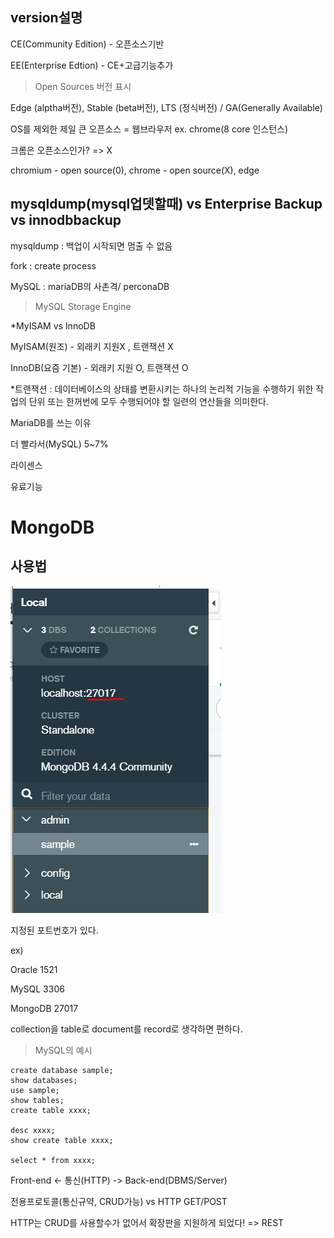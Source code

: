 ## version설명

CE(Community Edition) - 오픈소스기반

EE(Enterprise Edtion) - CE+고급기능추가

> Open Sources 버전 표시

Edge (alptha버전), Stable (beta버전), LTS (정식버전) / GA(Generally Available)



OS를 제외한 제일 큰 오픈소스 = 웹브라우저 ex. chrome(8 core 인스턴스)

크롬은 오픈소스인가? => X

chromium - open source(0), chrome - open source(X), edge



## mysqldump(mysql업뎃할때) vs Enterprise Backup vs innodbbackup

mysqldump : 백업이 시작되면 멈출 수 없음

fork : create process

MySQL : mariaDB의 사촌격/ perconaDB



> MySQL Storage Engine

*MyISAM vs InnoDB

MyISAM(원조) - 외래키 지원X , 트랜잭션 X

InnoDB(요즘 기본) - 외래키 지원 O, 트랜잭션 O

*트랜잭션 : 데이터베이스의 상태를 변환시키는 하나의 논리적 기능을 수행하기 위한 작업의 단위 또는 한꺼번에 모두 수행되어야 할 일련의 연산들을 의미한다.



MariaDB를 쓰는 이유

더 빨라서(MySQL) 5~7%

라이센스

유료기능





# MongoDB

## 사용법

![image-20210303103518225](md-images/image-20210303103518225.png)

지정된 포트번호가 있다.

ex)

Oracle		1521

MySQL		3306

MongoDB	27017



collection을 table로 document를 record로 생각하면 편하다.

> MySQL의 예시

```mysql
create database sample;
show databases;
use sample;
show tables;
create table xxxx;

desc xxxx;
show create table xxxx;

select * from xxxx;
```



Front-end <- 통신(HTTP) -> Back-end(DBMS/Server)

전용프로토콜(통신규약, CRUD가능) vs HTTP GET/POST



HTTP는 CRUD를 사용할수가 없어서 확장판을 지원하게 되었다! => REST